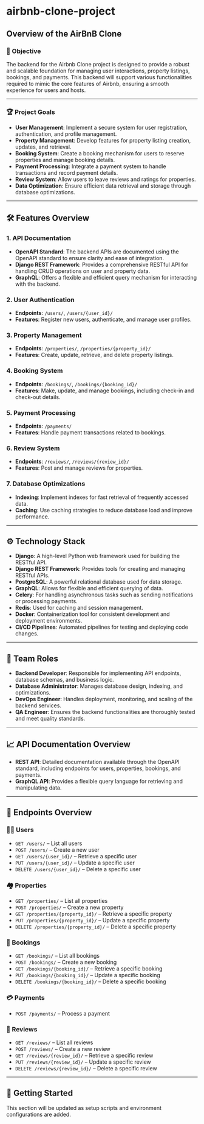 # airbnb-clone-project

## Overview of the AirBnB Clone

### 🚀 Objective  
The backend for the Airbnb Clone project is designed to provide a robust and scalable foundation for managing user interactions, property listings, bookings, and payments. This backend will support various functionalities required to mimic the core features of Airbnb, ensuring a smooth experience for users and hosts.

---

### 🏆 Project Goals  
- **User Management**: Implement a secure system for user registration, authentication, and profile management.  
- **Property Management**: Develop features for property listing creation, updates, and retrieval.  
- **Booking System**: Create a booking mechanism for users to reserve properties and manage booking details.  
- **Payment Processing**: Integrate a payment system to handle transactions and record payment details.  
- **Review System**: Allow users to leave reviews and ratings for properties.  
- **Data Optimization**: Ensure efficient data retrieval and storage through database optimizations.

---

## 🛠️ Features Overview

### 1. API Documentation  
- **OpenAPI Standard**: The backend APIs are documented using the OpenAPI standard to ensure clarity and ease of integration.  
- **Django REST Framework**: Provides a comprehensive RESTful API for handling CRUD operations on user and property data.  
- **GraphQL**: Offers a flexible and efficient query mechanism for interacting with the backend.

### 2. User Authentication  
- **Endpoints**: `/users/`, `/users/{user_id}/`  
- **Features**: Register new users, authenticate, and manage user profiles.

### 3. Property Management  
- **Endpoints**: `/properties/`, `/properties/{property_id}/`  
- **Features**: Create, update, retrieve, and delete property listings.

### 4. Booking System  
- **Endpoints**: `/bookings/`, `/bookings/{booking_id}/`  
- **Features**: Make, update, and manage bookings, including check-in and check-out details.

### 5. Payment Processing  
- **Endpoints**: `/payments/`  
- **Features**: Handle payment transactions related to bookings.

### 6. Review System  
- **Endpoints**: `/reviews/`, `/reviews/{review_id}/`  
- **Features**: Post and manage reviews for properties.

### 7. Database Optimizations  
- **Indexing**: Implement indexes for fast retrieval of frequently accessed data.  
- **Caching**: Use caching strategies to reduce database load and improve performance.

---

## ⚙️ Technology Stack  
- **Django**: A high-level Python web framework used for building the RESTful API.  
- **Django REST Framework**: Provides tools for creating and managing RESTful APIs.  
- **PostgreSQL**: A powerful relational database used for data storage.  
- **GraphQL**: Allows for flexible and efficient querying of data.  
- **Celery**: For handling asynchronous tasks such as sending notifications or processing payments.  
- **Redis**: Used for caching and session management.  
- **Docker**: Containerization tool for consistent development and deployment environments.  
- **CI/CD Pipelines**: Automated pipelines for testing and deploying code changes.

---

## 👥 Team Roles  
- **Backend Developer**: Responsible for implementing API endpoints, database schemas, and business logic.  
- **Database Administrator**: Manages database design, indexing, and optimizations.  
- **DevOps Engineer**: Handles deployment, monitoring, and scaling of the backend services.  
- **QA Engineer**: Ensures the backend functionalities are thoroughly tested and meet quality standards.

---

## 📈 API Documentation Overview  
- **REST API**: Detailed documentation available through the OpenAPI standard, including endpoints for users, properties, bookings, and payments.  
- **GraphQL API**: Provides a flexible query language for retrieving and manipulating data.

---

## 📌 Endpoints Overview

### 🧑‍💼 Users
- `GET /users/` – List all users  
- `POST /users/` – Create a new user  
- `GET /users/{user_id}/` – Retrieve a specific user  
- `PUT /users/{user_id}/` – Update a specific user  
- `DELETE /users/{user_id}/` – Delete a specific user  

### 🏘️ Properties
- `GET /properties/` – List all properties  
- `POST /properties/` – Create a new property  
- `GET /properties/{property_id}/` – Retrieve a specific property  
- `PUT /properties/{property_id}/` – Update a specific property  
- `DELETE /properties/{property_id}/` – Delete a specific property  

### 📅 Bookings
- `GET /bookings/` – List all bookings  
- `POST /bookings/` – Create a new booking  
- `GET /bookings/{booking_id}/` – Retrieve a specific booking  
- `PUT /bookings/{booking_id}/` – Update a specific booking  
- `DELETE /bookings/{booking_id}/` – Delete a specific booking  

### 💳 Payments
- `POST /payments/` – Process a payment  

### 📝 Reviews
- `GET /reviews/` – List all reviews  
- `POST /reviews/` – Create a new review  
- `GET /reviews/{review_id}/` – Retrieve a specific review  
- `PUT /reviews/{review_id}/` – Update a specific review  
- `DELETE /reviews/{review_id}/` – Delete a specific review  

---

## 🚀 Getting Started  
This section will be updated as setup scripts and environment configurations are added.
